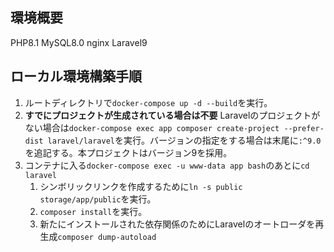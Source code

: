 ## 環境概要
PHP8.1
MySQL8.0
nginx
Laravel9

## ローカル環境構築手順
1. ルートディレクトリで`docker-compose up -d --build`を実行。
2. **すでにプロジェクトが生成されている場合は不要** Laravelのプロジェクトがない場合は`docker-compose exec app composer create-project --prefer-dist laravel/laravel`を実行。バージョンの指定をする場合は末尾に`:^9.0`を追記する。本プロジェクトはバージョン9を採用。
3. コンテナに入る`docker-compose exec -u www-data app bash`のあとに`cd laravel`
   1. シンボリックリンクを作成するために`ln -s public storage/app/public`を実行。
   2. `composer install`を実行。
   3. 新たにインストールされた依存関係のためにLaravelのオートローダを再生成`composer dump-autoload`